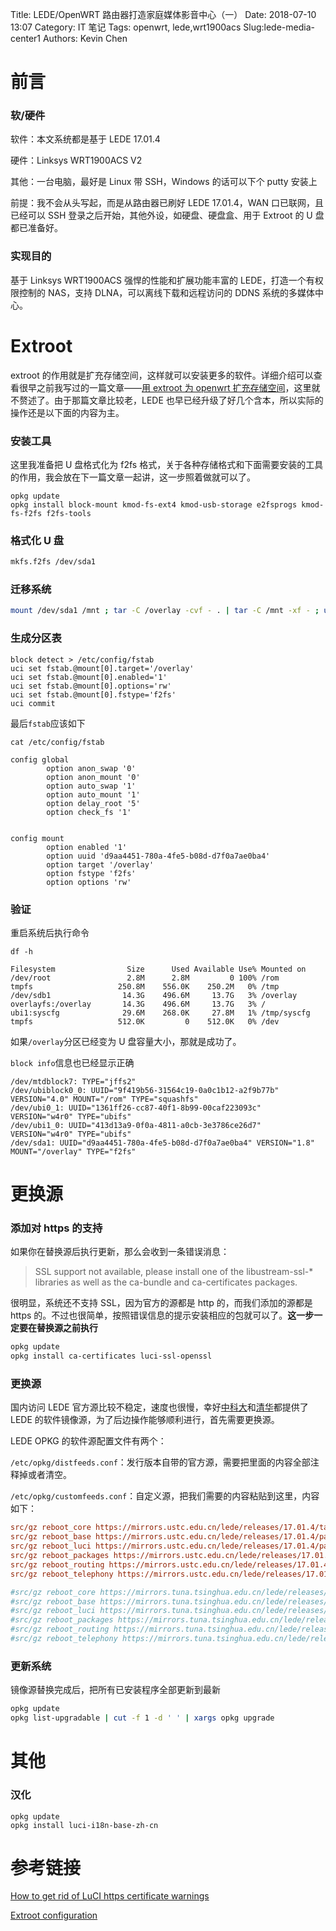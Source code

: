 Title: LEDE/OpenWRT 路由器打造家庭媒体影音中心（一）
Date: 2018-07-10 13:07
Category: IT 笔记
Tags: openwrt, lede,wrt1900acs
Slug:lede-media-center1
Authors: Kevin Chen

# 前言

### 软/硬件

软件：本文系统都是基于 LEDE 17.01.4

硬件：Linksys WRT1900ACS V2

其他：一台电脑，最好是 Linux 带 SSH，Windows 的话可以下个 putty 安装上

前提：我不会从头写起，而是从路由器已刷好 LEDE 17.01.4，WAN 口已联网，且已经可以 SSH 登录之后开始，其他外设，如硬盘、硬盘盒、用于 Extroot 的 U 盘都已准备好。

### 实现目的

基于 Linksys WRT1900ACS 强悍的性能和扩展功能丰富的 LEDE，打造一个有权限控制的 NAS，支持 DLNA，可以离线下载和远程访问的 DDNS 系统的多媒体中心。

# Extroot

extroot 的作用就是扩充存储空间，这样就可以安装更多的软件。详细介绍可以查看很早之前我写过的一篇文章——[用 extroot 为 openwrt 扩充存储空间](https://solarck.com/openwrt-extroot.html)，这里就不赘述了。由于那篇文章比较老，LEDE 也早已经升级了好几个含本，所以实际的操作还是以下面的内容为主。

### 安装工具

这里我准备把 U 盘格式化为 f2fs 格式，关于各种存储格式和下面需要安装的工具的作用，我会放在下一篇文章一起讲，这一步照着做就可以了。

```
opkg update
opkg install block-mount kmod-fs-ext4 kmod-usb-storage e2fsprogs kmod-fs-f2fs f2fs-tools
```

### 格式化 U 盘

```bash
mkfs.f2fs /dev/sda1
```

### 迁移系统

```bash
mount /dev/sda1 /mnt ; tar -C /overlay -cvf - . | tar -C /mnt -xf - ; umount /mnt
```

### 生成分区表

```
block detect > /etc/config/fstab
uci set fstab.@mount[0].target='/overlay'
uci set fstab.@mount[0].enabled='1'
uci set fstab.@mount[0].options='rw'
uci set fstab.@mount[0].fstype='f2fs'
uci commit
```

最后`fstab`应该如下

`cat /etc/config/fstab`

```
config global
        option anon_swap '0'
        option anon_mount '0'
        option auto_swap '1'
        option auto_mount '1'
        option delay_root '5'
        option check_fs '1'


config mount
        option enabled '1'
        option uuid 'd9aa4451-780a-4fe5-b08d-d7f0a7ae0ba4'
        option target '/overlay'
        option fstype 'f2fs'
        option options 'rw'
```

### 验证

重启系统后执行命令

`df -h`

```
Filesystem                Size      Used Available Use% Mounted on
/dev/root                 2.8M      2.8M         0 100% /rom
tmpfs                   250.8M    556.0K    250.2M   0% /tmp
/dev/sdb1                14.3G    496.6M     13.7G   3% /overlay
overlayfs:/overlay       14.3G    496.6M     13.7G   3% /
ubi1:syscfg              29.6M    268.0K     27.8M   1% /tmp/syscfg
tmpfs                   512.0K         0    512.0K   0% /dev
```

如果`/overlay`分区已经变为 U 盘容量大小，那就是成功了。

`block info`信息也已经显示正确

```
/dev/mtdblock7: TYPE="jffs2"
/dev/ubiblock0_0: UUID="9f419b56-31564c19-0a0c1b12-a2f9b77b" VERSION="4.0" MOUNT="/rom" TYPE="squashfs"
/dev/ubi0_1: UUID="1361ff26-cc87-40f1-8b99-00caf223093c" VERSION="w4r0" TYPE="ubifs"
/dev/ubi1_0: UUID="413d13a9-0f0a-4811-a0cb-3e3786ce26d7" VERSION="w4r0" TYPE="ubifs"
/dev/sda1: UUID="d9aa4451-780a-4fe5-b08d-d7f0a7ae0ba4" VERSION="1.8" MOUNT="/overlay" TYPE="f2fs"
```

# 更换源

### 添加对 https 的支持

如果你在替换源后执行更新，那么会收到一条错误消息：

> SSL support not available, please install one of the libustream-ssl-\* libraries as well as the ca-bundle and ca-certificates packages.

很明显，系统还不支持 SSL，因为官方的源都是 http 的，而我们添加的源都是 https 的。不过也很简单，按照错误信息的提示安装相应的包就可以了。**这一步一定要在替换源之前执行**

```bash
opkg update
opkg install ca-certificates luci-ssl-openssl
```

### 更换源

国内访问 LEDE 官方源比较不稳定，速度也很慢，幸好[中科大](https://mirrors.ustc.edu.cn/lede/)和[清华](https://mirrors.tuna.tsinghua.edu.cn/lede/)都提供了 LEDE 的软件镜像源，为了后边操作能够顺利进行，首先需要更换源。

LEDE OPKG 的软件源配置文件有两个：

`/etc/opkg/distfeeds.conf`：发行版本自带的官方源，需要把里面的内容全部注释掉或者清空。

`/etc/opkg/customfeeds.conf`：自定义源，把我们需要的内容粘贴到这里，内容如下：

```ini
src/gz reboot_core https://mirrors.ustc.edu.cn/lede/releases/17.01.4/targets/mvebu/generic/packages
src/gz reboot_base https://mirrors.ustc.edu.cn/lede/releases/17.01.4/packages/arm_cortex-a9_vfpv3/base
src/gz reboot_luci https://mirrors.ustc.edu.cn/lede/releases/17.01.4/packages/arm_cortex-a9_vfpv3/luci
src/gz reboot_packages https://mirrors.ustc.edu.cn/lede/releases/17.01.4/packages/arm_cortex-a9_vfpv3/packages
src/gz reboot_routing https://mirrors.ustc.edu.cn/lede/releases/17.01.4/packages/arm_cortex-a9_vfpv3/routing
src/gz reboot_telephony https://mirrors.ustc.edu.cn/lede/releases/17.01.4/packages/arm_cortex-a9_vfpv3/telephony

#src/gz reboot_core https://mirrors.tuna.tsinghua.edu.cn/lede/releases/17.01.4/targets/mvebu/generic/packages
#src/gz reboot_base https://mirrors.tuna.tsinghua.edu.cn/lede/releases/17.01.4/packages/arm_cortex-a9_vfpv3/base
#src/gz reboot_luci https://mirrors.tuna.tsinghua.edu.cn/lede/releases/17.01.4/packages/arm_cortex-a9_vfpv3/luci
#src/gz reboot_packages https://mirrors.tuna.tsinghua.edu.cn/lede/releases/17.01.4/packages/arm_cortex-a9_vfpv3/packages
#src/gz reboot_routing https://mirrors.tuna.tsinghua.edu.cn/lede/releases/17.01.4/packages/arm_cortex-a9_vfpv3/routing
#src/gz reboot_telephony https://mirrors.tuna.tsinghua.edu.cn/lede/releases/17.01.4/packages/arm_cortex-a9_vfpv3/telephony
```

### 更新系统

镜像源替换完成后，把所有已安装程序全部更新到最新

```bash
opkg update
opkg list-upgradable | cut -f 1 -d ' ' | xargs opkg upgrade
```

# 其他

### 汉化

```
opkg update
opkg install luci-i18n-base-zh-cn
```

# 参考链接

[How to get rid of LuCI https certificate warnings](https://openwrt.org/docs/guide-user/luci/getting-rid-of-luci-https-certificate-warnings)

[Extroot configuration](https://openwrt.org/docs/guide-user/additional-software/extroot_configuration)

